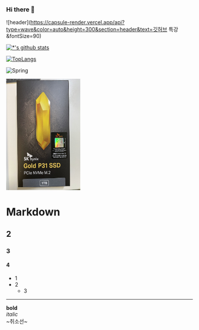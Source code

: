 ### Hi there 👋
![header](https://capsule-render.vercel.app/api?type=wave&color=auto&height=300&section=header&text=깃허브 특강&fontSize=90)

[![*'s github stats](https://github-readme-stats.vercel.app/api?username=Rohdoyoung)](https://github.com/Rohdoyoung)

[![TopLangs ](https://github-readme-stats.vercel.app/api/top-langs/?username=Rohdoyoung)](https://github.com/Rohdoyoung/github-readme-stats)

![Spring](https://img.shields.io/badge/-Spring-6DB33F?style=for-the-badge&logo=Spring&logoColor=white)

<img src="images/IMG_8383.jpg" width='200' height='300'>

<!--
**Rohdoyoung/Rohdoyoung** is a ✨ _special_ ✨ repository because its `README.md` (this file) appears on your GitHub profile.

Here are some ideas to get you started:

- 🔭 I’m currently working on ...
- 🌱 I’m currently learning ...
- 👯 I’m looking to collaborate on ...
- 🤔 I’m looking for help with ...
- 💬 Ask me about ...
- 📫 How to reach me: ...
- 😄 Pronouns: ...
- ⚡ Fun fact: ...
-->

# Markdown
## 2
### 3
#### 4
- 1
- 2
  - 3
---
**bold**<br>
*italic*<br>
~취소선~<br>


